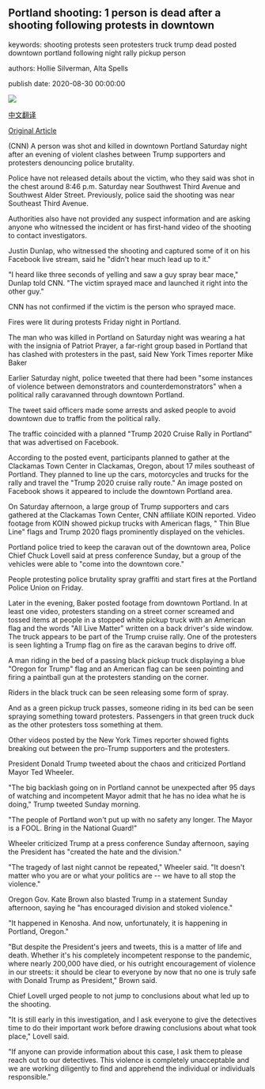 ## Portland shooting: 1 person is dead after a shooting following protests in downtown

keywords: shooting protests seen protesters truck trump dead posted downtown portland following night rally pickup person

authors: Hollie Silverman, Alta Spells

publish date: 2020-08-30 00:00:00

![](https://cdn.cnn.com/cnnnext/dam/assets/200830015505-portland-shooting-0829-super-tease.jpg)

[中文翻译](Portland%20shooting%3A%201%20person%20is%20dead%20after%20a%20shooting%20following%20protests%20in%20downtown_zh.md)

[Original Article](https://edition.cnn.com/2020/08/30/us/portland-protest-fatal-shooting/index.html)

(CNN) A person was shot and killed in downtown Portland Saturday night after an evening of violent clashes between Trump supporters and protesters denouncing police brutality.

Police have not released details about the victim, who they said was shot in the chest around 8:46 p.m. Saturday near Southwest Third Avenue and Southwest Alder Street. Previously, police said the shooting was near Southeast Third Avenue.

Authorities also have not provided any suspect information and are asking anyone who witnessed the incident or has first-hand video of the shooting to contact investigators.

Justin Dunlap, who witnessed the shooting and captured some of it on his Facebook live stream, said he "didn't hear much lead up to it."

"I heard like three seconds of yelling and saw a guy spray bear mace," Dunlap told CNN. "The victim sprayed mace and launched it right into the other guy."

CNN has not confirmed if the victim is the person who sprayed mace.

Fires were lit during protests Friday night in Portland.

The man who was killed in Portland on Saturday night was wearing a hat with the insignia of Patriot Prayer, a far-right group based in Portland that has clashed with protesters in the past, said New York Times reporter Mike Baker

Earlier Saturday night, police tweeted that there had been "some instances of violence between demonstrators and counterdemonstrators" when a political rally caravanned through downtown Portland.

The tweet said officers made some arrests and asked people to avoid downtown due to traffic from the political rally.

The traffic coincided with a planned "Trump 2020 Cruise Rally in Portland" that was advertised on Facebook.

According to the posted event, participants planned to gather at the Clackamas Town Center in Clackamas, Oregon, about 17 miles southeast of Portland. They planned to line up the cars, motorcycles and trucks for the rally and travel the "Trump 2020 cruise rally route." An image posted on Facebook shows it appeared to include the downtown Portland area.

On Saturday afternoon, a large group of Trump supporters and cars gathered at the Clackamas Town Center, CNN affiliate KOIN reported. Video footage from KOIN showed pickup trucks with American flags, " Thin Blue Line" flags and Trump 2020 flags prominently displayed on the vehicles.

Portland police tried to keep the caravan out of the downtown area, Police Chief Chuck Lovell said at press conference Sunday, but a group of the vehicles were able to "come into the downtown core."

People protesting police brutality spray graffiti and start fires at the Portland Police Union on Friday.

Later in the evening, Baker posted footage from downtown Portland. In at least one video, protesters standing on a street corner screamed and tossed items at people in a stopped white pickup truck with an American flag and the words "All Live Matter" written on a back driver's side window. The truck appears to be part of the Trump cruise rally. One of the protesters is seen lighting a Trump flag on fire as the caravan begins to drive off.

A man riding in the bed of a passing black pickup truck displaying a blue "Oregon for Trump" flag and an American flag can be seen pointing and firing a paintball gun at the protesters standing on the corner.

Riders in the black truck can be seen releasing some form of spray.

And as a green pickup truck passes, someone riding in its bed can be seen spraying something toward protesters. Passengers in that green truck duck as the other protesters toss something at them.

Other videos posted by the New York Times reporter showed fights breaking out between the pro-Trump supporters and the protesters.

President Donald Trump tweeted about the chaos and criticized Portland Mayor Ted Wheeler.

"The big backlash going on in Portland cannot be unexpected after 95 days of watching and incompetent Mayor admit that he has no idea what he is doing," Trump tweeted Sunday morning.

"The people of Portland won't put up with no safety any longer. The Mayor is a FOOL. Bring in the National Guard\!"

Wheeler criticized Trump at a press conference Sunday afternoon, saying the President has "created the hate and the division."

"The tragedy of last night cannot be repeated," Wheeler said. "It doesn't matter who you are or what your politics are -- we have to all stop the violence."

Oregon Gov. Kate Brown also blasted Trump in a statement Sunday afternoon, saying he "has encouraged division and stoked violence."

"It happened in Kenosha. And now, unfortunately, it is happening in Portland, Oregon."

"But despite the President's jeers and tweets, this is a matter of life and death. Whether it's his completely incompetent response to the pandemic, where nearly 200,000 have died, or his outright encouragement of violence in our streets: it should be clear to everyone by now that no one is truly safe with Donald Trump as President," Brown said.

Chief Lovell urged people to not jump to conclusions about what led up to the shooting.

"It is still early in this investigation, and I ask everyone to give the detectives time to do their important work before drawing conclusions about what took place," Lovell said.

"If anyone can provide information about this case, I ask them to please reach out to our detectives. This violence is completely unacceptable and we are working diligently to find and apprehend the individual or individuals responsible."